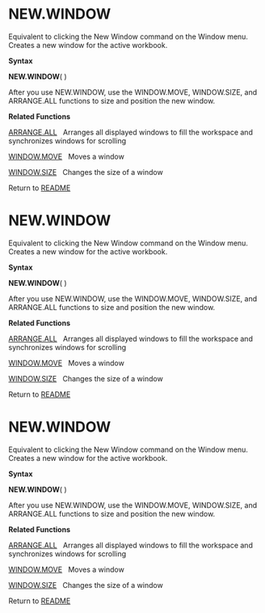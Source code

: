 # NEW.WINDOW

Equivalent to clicking the New Window command on the Window menu.
Creates a new window for the active workbook.

**Syntax**

**NEW.WINDOW**( )

After you use NEW.WINDOW, use the WINDOW.MOVE, WINDOW.SIZE, and
ARRANGE.ALL functions to size and position the new window.

**Related Functions**

[ARRANGE.ALL](ARRANGE.ALL.md)&nbsp;&nbsp;&nbsp;Arranges all displayed windows to fill the
workspace and synchronizes windows for scrolling

[WINDOW.MOVE](WINDOW.MOVE.md)&nbsp;&nbsp;&nbsp;Moves a window

[WINDOW.SIZE](WINDOW.SIZE.md)&nbsp;&nbsp;&nbsp;Changes the size of a window



Return to [README](README.md#N)

# NEW.WINDOW

Equivalent to clicking the New Window command on the Window menu.
Creates a new window for the active workbook.

**Syntax**

**NEW.WINDOW**( )

After you use NEW.WINDOW, use the WINDOW.MOVE, WINDOW.SIZE, and
ARRANGE.ALL functions to size and position the new window.

**Related Functions**

[ARRANGE.ALL](ARRANGE.ALL.md)&nbsp;&nbsp;&nbsp;Arranges all displayed windows to fill the
workspace and synchronizes windows for scrolling

[WINDOW.MOVE](WINDOW.MOVE.md)&nbsp;&nbsp;&nbsp;Moves a window

[WINDOW.SIZE](WINDOW.SIZE.md)&nbsp;&nbsp;&nbsp;Changes the size of a window



Return to [README](README.md#N)

# NEW.WINDOW

Equivalent to clicking the New Window command on the Window menu.
Creates a new window for the active workbook.

**Syntax**

**NEW.WINDOW**( )

After you use NEW.WINDOW, use the WINDOW.MOVE, WINDOW.SIZE, and
ARRANGE.ALL functions to size and position the new window.

**Related Functions**

[ARRANGE.ALL](ARRANGE.ALL.md)&nbsp;&nbsp;&nbsp;Arranges all displayed windows to fill the
workspace and synchronizes windows for scrolling

[WINDOW.MOVE](WINDOW.MOVE.md)&nbsp;&nbsp;&nbsp;Moves a window

[WINDOW.SIZE](WINDOW.SIZE.md)&nbsp;&nbsp;&nbsp;Changes the size of a window



Return to [README](README.md#N)

